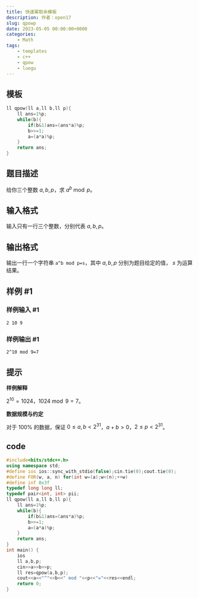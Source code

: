 ```yaml
---
title: 快速幂取余模板
description: 作者：open17
slug: qpowp
date: 2023-05-05 00:00:00+0000
categories:
    - Math
tags:
    - templates
    - c++
    - qpow
    - luogu
---
```

## 模板
```cpp
ll qpow(ll a,ll b,ll p){
    ll ans=1%p;
    while(b){
        if(b&1)ans=(ans*a)%p;
        b>>=1;  
        a=(a*a)%p;
    }
    return ans;
}
```
## 题目描述

给你三个整数 $a,b,p$，求 $a^b \bmod p$。

## 输入格式

输入只有一行三个整数，分别代表 $a,b,p$。

## 输出格式

输出一行一个字符串 `a^b mod p=s`，其中 $a,b,p$ 分别为题目给定的值， $s$ 为运算结果。

## 样例 #1

### 样例输入 #1

```
2 10 9
```

### 样例输出 #1

```
2^10 mod 9=7
```

## 提示

**样例解释**

$2^{10} = 1024$，$1024 \bmod 9 = 7$。

**数据规模与约定**

对于 $100\%$ 的数据，保证 $0\le a,b < 2^{31}$，$a+b>0$，$2 \leq p \lt 2^{31}$。

## code
```cpp
#include<bits/stdc++.h>
using namespace std;
#define ios ios::sync_with_stdio(false);cin.tie(0);cout.tie(0);
#define FOR(w, a, n) for(int w=(a);w<(n);++w)
#define inf 0x3f
typedef long long ll;
typedef pair<int, int> pii;
ll qpow(ll a,ll b,ll p){
    ll ans=1%p;
    while(b){
        if(b&1)ans=(ans*a)%p;
        b>>=1;  
        a=(a*a)%p;
    }
    return ans;
}
int main() {
    ios
    ll a,b,p;
    cin>>a>>b>>p;
    ll res=qpow(a,b,p);
    cout<<a<<"^"<<b<<" mod "<<p<<"="<<res<<endl;
    return 0;
}
```